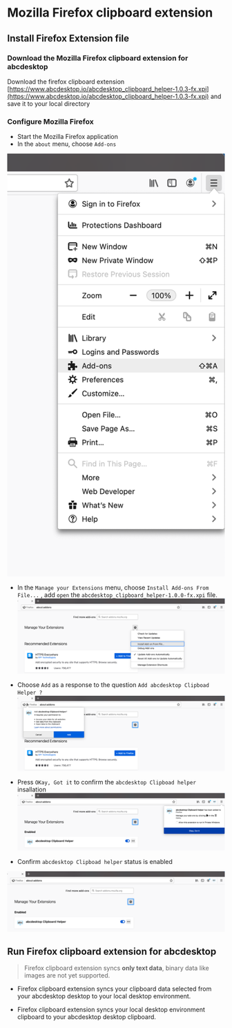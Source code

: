 

# Mozilla Firefox clipboard extension

## Install Firefox Extension file

### Download the Mozilla Firefox clipboard extension for abcdesktop

Download the firefox clipboard extension [https://www.abcdesktop.io/abcdesktop_clipboard_helper-1.0.3-fx.xpi](https://www.abcdesktop.io/abcdesktop_clipboard_helper-1.0.3-fx.xpi) and save it to your local directory

### Configure Mozilla Firefox

* Start the Mozilla Firefox application
* In the `about` menu, choose `Add-ons` 

![From file install add ons](img/firefox-about-add-ons.png)


* In the `Manage your Extensions` menu, choose `Install Add-ons From File...` , add `open` the `abcdesktop_clipboard_helper-1.0.0-fx.xpi` file.
![From file install add ons](img/install-firefox-about-add-ons.png)


* Choose `Add` as a response to the question `Add abcdesktop Clipboad Helper ?` 
![confirm to add ons](img/add-install-firefox-about-add-ons.png)


* Press `OKay, Got it` to confirm the `abcdesktop Clipboad helper` insallation
![OKay confirm install add ons](img/ok-add-install-firefox-about-add-ons.png)


* Confirm `abcdesktop Clipboad helper` status is enabled

![enabled install add ons](img/done-install-firefox-about-add-ons.png)


## Run  Firefox clipboard extension for abcdesktop

> Firefox clipboard extension syncs **only text data**, binary data like images are not yet supported. 

* Firefox clipboard extension syncs your clipboard data selected from your abcdesktop desktop to your local desktop environment. 

* Firefox clipboard extension syncs your local desktop environment clipboard to your abcdesktop desktop clipboard.
